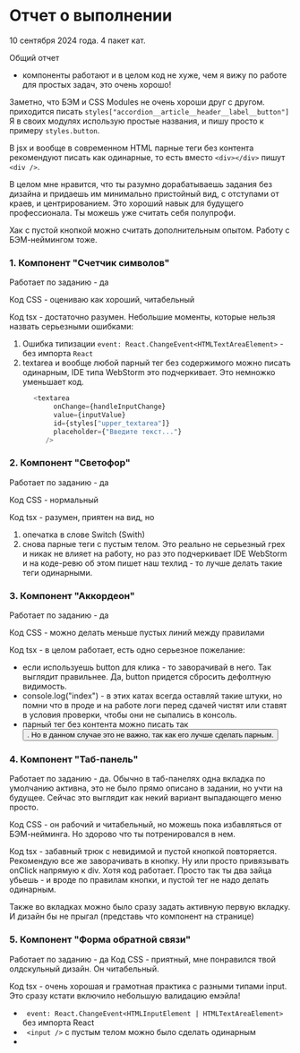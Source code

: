 # Отчет о выполнении

10 сентября 2024 года. 4 пакет кат. 
                              

Общий отчет
- компоненты работают и в целом код не хуже, чем я вижу по работе для простых задач, это очень хорошо!

Заметно, что БЭМ и CSS Modules не очень хороши друг с другом. приходится писать `styles["accordion__article__header__label__button"]`
Я в своих модулях использую простые названия, и пишу просто к примеру `styles.button`.  
                                                                   
В jsx и вообще в современном HTML парные теги без контента рекомендуют писать как одинарные, то есть вместо `<div></div>` пишут `<div />`. 
                                                                                                                                          
В целом мне нравится, что ты разумно дорабатываешь задания без дизайна и придаешь им минимально пристойный вид, с отступами от краев, и центрированием. Это хороший навык для будущего профессионала. Ты можешь уже считать себя полупрофи.
           
Хак с пустой кнопкой можно считать дополнительным опытом. Работу с БЭМ-неймингом тоже. 


### 1. Компонент "Счетчик символов"


Работает по заданию - да

Код CSS - оцениваю как хороший, читабельный

Код tsx - достаточно разумен. Небольшие моменты, которые нельзя назвать серьезными ошибками:

1. Ошибка типизации `event: React.ChangeEvent<HTMLTextAreaElement>` - без импорта `React`
2. textarea и вообще любой парный тег без содержимого можно писать одинарным, IDE типа WebStorm это подчеркивает. Это немножко уменьшает код.
```typescript jsx 
      <textarea
           onChange={handleInputChange}
           value={inputValue}
           id={styles["upper_textarea"]}
           placeholder={"Введите текст..."}
         />
```


### 2. Компонент "Светофор"


Работает по заданию - да

Код CSS - нормальный

Код tsx - разумен, приятен на вид, но
1. опечатка в слове Switch (Swith)
2. снова парные теги с пустым телом. Это реально не серьезный грех и никак не влияет на работу, но раз это подчеркивает IDE WebStorm и на коде-ревю об этом пишет наш техлид - то лучше делать такие теги одинарными.


### 3. Компонент "Аккордеон"

Работает по заданию - да

Код CSS - можно делать меньше пустых линий между правилами

Код tsx - в целом работает, есть одно серьезное пожелание:
- если используешь button для клика - то заворачивай в него. Так выглядит правильнее. Да, button придется сбросить дефолтную видимость. 
- console.log("index") - в этих катах всегда оставляй такие штуки, но помни что в проде и на работе логи перед сдачей чистят или ставят в условия проверки, чтобы они не сыпались в консоль.
- парный тег без контента можно писать так <button />. Но в данном случае это не важно, так как его лучше сделать парным.


### 4. Компонент "Таб-панель"

Работает по заданию - да. Обычно в таб-панелях одна вкладка по умолчанию активна, это не было прямо описано в задании, но учти на будущее. Сейчас это выглядит как некий вариант выпадающего меню просто.

Код CSS -  он рабочий и читабельный, но можешь пока избавляться от БЭМ-нейминга. Но здорово что ты потренировался в нем.

Код tsx - забавный трюк с невидимой и пустой кнопкой повторяется. Рекомендую все же заворачивать в кнопку.
Ну или просто привязывать onClick напрямую к div. Хотя код работает. Просто так ты два зайца убьешь - и вроде по правилам кнопки, и пустой тег не надо делать одинарным.

Также во вкладках можно было сразу задать активную первую вкладку. И дизайн бы не прыгал (представь что компонент на странице)

### 5. Компонент "Форма обратной связи"


Работает по заданию - да
Код CSS - приятный, мне понравился твой олдскульный дизайн. Он читабельный.

Код tsx - очень хорошая и грамотная практика с разными типами input. Это сразу кстати включило небольшую валидацию емэйла!
- ` event: React.ChangeEvent<HTMLInputElement | HTMLTextAreaElement>` без импорта React
- ` <input />` с пустым телом можно было сделать одинарным
- 